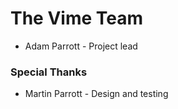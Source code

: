 # The Vime Team

* Adam Parrott - Project lead

### Special Thanks

* Martin Parrott - Design and testing

